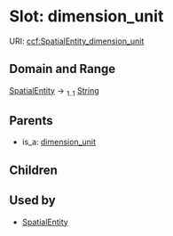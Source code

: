 
# Slot: dimension_unit



URI: [ccf:SpatialEntity_dimension_unit](http://purl.org/ccf/SpatialEntity_dimension_unit)


## Domain and Range

[SpatialEntity](SpatialEntity.md) &#8594;  <sub>1..1</sub> [String](types/String.md)

## Parents

 *  is_a: [dimension_unit](dimension_unit.md)

## Children


## Used by

 * [SpatialEntity](SpatialEntity.md)
